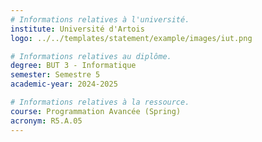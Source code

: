 ```yaml
---
# Informations relatives à l'université.
institute: Université d'Artois
logo: ../../templates/statement/example/images/iut.png

# Informations relatives au diplôme.
degree: BUT 3 - Informatique
semester: Semestre 5
academic-year: 2024-2025

# Informations relatives à la ressource.
course: Programmation Avancée (Spring)
acronym: R5.A.05
---
```

